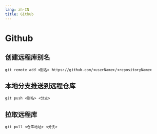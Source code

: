 ```yaml
---
lang: zh-CN
title: Github
---
```


# Github

## 创建远程库别名

```shell
git remote add <别名> https://github.com/<userName>/<repositoryName>
```

## 本地分支推送到远程仓库

```shell
git push <别名> <分支>
```

## 拉取远程库

```shell
git pull <仓库地址> <分支>
```
